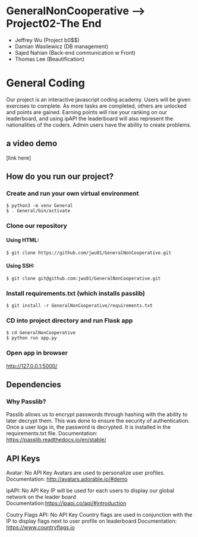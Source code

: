 # GeneralNonCooperative --> Project02-The End
* Jeffrey Wu (Project b0$$)
* Damian Wasilewicz (DB management)
* Sajed Nahian (Back-end communication w Front)
* Thomas Lee (Beautification)

# General Coding
Our project is an interactive javascript coding academy. Users will be given exercises to complete. As more tasks are completed, others are unlocked and points are gained. Earning points will rise your ranking on our leaderboard, and using ipAPI the leaderboard will also represent the nationalities of the coders. Admin users have the ability to create problems.

## a video demo
[link here]
  
## How do you run our project?

### Create and run your own virtual environment
```
$ python3 -m venv General
$ . General/bin/activate
```
### Clone our repository
#### Using HTML:
```
$ git clone https://github.com/jwu01/GeneralNonCooperative.git
```
#### Using SSH:
```
$ git clone git@github.com:jwu01/GeneralNonCooperative.git
```
### Install requirements.txt (which installs passlib)
```
$ git install -r GeneralNonCooperative/requirements.txt
```
### CD into project directory and run Flask app
```
$ cd GeneralNonCooperative
$ python run app.py
```
### Open app in browser
http://127.0.0.1:5000/



## Dependencies
### Why Passlib?
Passlib allows us to encrypt passwords through hashing with the ability to later decrypt them. This was done to ensure the security of authentication. Once a user logs in, the password is decrypted. It is installed in the requirements.txt file.
Documentation: https://passlib.readthedocs.io/en/stable/

## API Keys
Avatar: No API Key
Avatars are used to personalize user profiles.
Documentation: http://avatars.adorable.io/#demo

ipAPI: No API Key
IP will be used for each users to display our global network on the leader board
Documentation:https://ipapi.co/api/#introduction

Coutry Flags API: No API Key
Country flags are used in conjunction with the IP to display flags next to user profile on leaderboard
Documentation: https://www.countryflags.io
